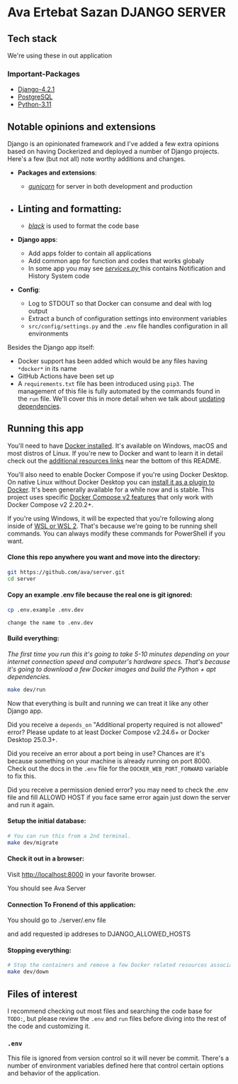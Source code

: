 # Ava Ertebat Sazan DJANGO SERVER

## Tech stack

We're using these in out application

### Important-Packages

- [Django-4.2.1](https://www.djangoproject.com/)
- [PostgreSQL](https://www.postgresql.org/)
- [Python-3.11](https://www.python.org/)

## Notable opinions and extensions

Django is an opinionated framework and I've added a few extra opinions based on
having Dockerized and deployed a number of Django projects. Here's a few (but
not all) note worthy additions and changes.

- **Packages and extensions**:

  - *[gunicorn](https://gunicorn.org/)* for server in both development and production
- **Linting and formatting**:
  -----------------------


  - *[black](https://github.com/psf/black)* is used to format the code base
- **Django apps**:

  - Add apps folder to contain all applications
  - Add common app for function and codes that works globaly
  - In some app you may see  *[services.py ]()* this contains Notification and History System code
- **Config**:

  - Log to STDOUT so that Docker can consume and deal with log output
  - Extract a bunch of configuration settings into environment variables
  - `src/config/settings.py` and the `.env` file handles configuration in all environments

Besides the Django app itself:

- Docker support has been added which would be any files having `*docker*` in
  its name
- GitHub Actions have been set up
- A `requirements.txt` file has been introduced using `pip3`. The
  management of this file is fully automated by the commands found in the `run`
  file. We'll cover this in more detail when we talk about [updating
  dependencies](#updating-dependencies).

## Running this app

You'll need to have [Docker installed](https://docs.docker.com/get-docker/).
It's available on Windows, macOS and most distros of Linux. If you're new to
Docker and want to learn it in detail check out the [additional resources
links](#learn-more-about-docker-and-django) near the bottom of this README.

You'll also need to enable Docker Compose if you're using Docker
Desktop. On native Linux without Docker Desktop you can [install it as a plugin
to Docker](https://docs.docker.com/compose/install/linux/). It's been generally
available for a while now and is stable. This project uses specific [Docker
Compose v2
features](https://nickjanetakis.com/blog/optional-depends-on-with-docker-compose-v2-20-2)
that only work with Docker Compose v2 2.20.2+.

If you're using Windows, it will be expected that you're following along inside
of [WSL or WSL
2](https://nickjanetakis.com/blog/a-linux-dev-environment-on-windows-with-wsl-2-docker-desktop-and-more).
That's because we're going to be running shell commands. You can always modify
these commands for PowerShell if you want.

#### Clone this repo anywhere you want and move into the directory:

```sh
git https://github.com/ava/server.git
cd server
```

#### Copy an example .env file because the real one is git ignored:

```sh
cp .env.example .env.dev
```

    change the name to .env.dev

#### Build everything:

*The first time you run this it's going to take 5-10 minutes depending on your
internet connection speed and computer's hardware specs. That's because it's
going to download a few Docker images and build the Python + apt dependencies.*

```sh
make dev/run
```

Now that everything is built and running we can treat it like any other Django
app.

Did you receive a `depends_on` "Additional property required is not allowed"
error? Please update to at least Docker Compose v2.24.6+ or Docker Desktop
25.0.3+.

Did you receive an error about a port being in use? Chances are it's because
something on your machine is already running on port 8000. Check out the docs
in the `.env` file for the `DOCKER_WEB_PORT_FORWARD` variable to fix this.

Did you receive a permission denied error? you may need to check the .env file and fill
ALLOWD HOST if you face same error again just down the server and run it again.

#### Setup the initial database:

```sh
# You can run this from a 2nd terminal.
make dev/migrate
```

#### Check it out in a browser:

Visit [http://localhost:8000](http://localhost:8000) in your favorite browser.

You should see Ava Server

#### Connection To Fronend of this application:

You should go to ./server/.env file

and add requested ip addreses to DJANGO_ALLOWED_HOSTS

#### Stopping everything:

```sh
# Stop the containers and remove a few Docker related resources associated to this project.
make dev/down
```

## Files of interest

I recommend checking out most files and searching the code base for `TODO:`,
but please review the `.env` and `run` files before diving into the rest of the
code and customizing it.

### `.env`

This file is ignored from version control so it will never be commit. There's a
number of environment variables defined here that control certain options and
behavior of the application.




